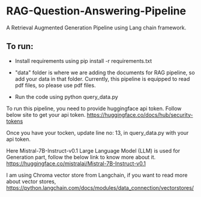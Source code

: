 # RAG-Question-Answering-Pipeline

A Retrieval Augmented Generation Pipeline using Lang chain framework.

## To run:

- Install requirements using pip install -r requirements.txt

- "data" folder is where we are adding the documents for RAG pipeline, so add your data in that folder. Currently, this pipeline is equipped to read pdf files, so please use pdf files.

- Run the code using python query_data.py

To run this pipeline, you need to provide huggingface api token. Follow below site to get your api token.
https://huggingface.co/docs/hub/security-tokens

Once you have your tocken, update line no: 13, in query_data.py with your api token.

Here Mistral-7B-Instruct-v0.1 Large Language Model (LLM) is used for Generation part, follow the below link to know more about it. 
https://huggingface.co/mistralai/Mistral-7B-Instruct-v0.1

I am using Chroma vector store from Langchain, if you want to read more about vector stores,
https://python.langchain.com/docs/modules/data_connection/vectorstores/
